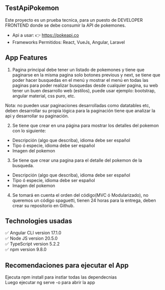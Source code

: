 ## TestApiPokemon
Este proyecto es un prueba tecnica, para un puesto de DEVELOPER FRONTEND 
donde se debe consumir la API de pokemones.  

-  Api a usar: 👉 https://pokeapi.co  
- Frameworks Permitidos: React, VueJs, Angular, Laravel    

## App Features  

1. Pagina principal debe tener un listado de pokemones y tiene que paginarse en la misma pagina solo botones previous y next, se tiene que poder hacer busquedas en el menú y mostrar el menú en todas las paginas para poder realizar busquedas desde cualquier pagina, su web tener un buen desarrollo web (estilos), puede usar ejemplo: bootstrap, angular material, css puro, etc.  

Nota: no pueden usar paginaciones desarrolladas como datatables etc, deben desarrollar su
propia lógica para la paginación tiene que analizar la api y desarrollar su paginación.    

2. Se tiene que crear en una página para mostrar los detalles del pokemon con lo siguiente:  
- Descripción (algo que describa), idioma debe ser español  
- Tipo ó especie, idioma debe ser español  
- Imagen del pokemon  

3. Se tiene que crear una pagina para el detalle del pokemon de la busqueda.  
 - Descripción (algo que describa), idioma debe ser español  
 - Tipo ó especie, idioma debe ser español  
 - Imagen del pokemon  

4. Se tomará en cuenta el orden del código(MVC ó Modularizado), no queremos un código spaguetti, tienen 24 horas para la entrega, deben crear su repositorio en Github.  

## Technologies usadas

✅ Angular CLI version 17.1.0  
✅ Node JS version 20.5.0  
✅ TypeScript version 5.2.2    
✅ npm version 9.8.0     

## Recomendaciones para ejecutar el App
Ejecuta npm install para instlar todas las dependecnias  
Luego ejecutar ng serve -o para abrir la app    

